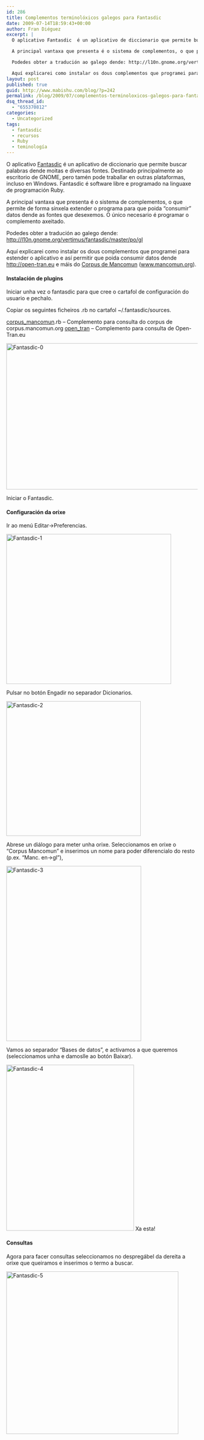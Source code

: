 ```yaml
---
id: 286
title: Complementos terminolóxicos galegos para Fantasdic
date: 2009-07-14T18:59:43+00:00
author: Fran Diéguez
excerpt: |
  O aplicativo Fantasdic  é un aplicativo de diccionario que permite buscar palabras dende moitas e diversas fontes. Destinado principalmente ao escritorio de GNOME, pero tamén pode traballar en outras plataformas, incluso en Windows. Fantasdic é software libre e programado na linguaxe de programación Ruby.

  A principal vantaxa que presenta é o sistema de complementos, o que permite de forma sinxela extender o programa para que poida "consumir" datos dende as fontes que desexemos. O único necesario é programar o complemento axeitado.

  Podedes obter a tradución ao galego dende: http://l10n.gnome.org/vertimus/fantasdic/master/po/gl

  Aquí explicarei como instalar os dous complementos que programei para estender o aplicativo e así permitir que poida consumir datos dende http://open-tran.eu e máis do Corpus de Mancomun (www.mancomun.org).
layout: post
published: true
guid: http://www.mabishu.com/blog/?p=242
permalink: /blog/2009/07/complementos-terminoloxicos-galegos-para-fantasdic/
dsq_thread_id:
  - "655370812"
categories:
  - Uncategorized
tags:
  - fantasdic
  - recursos
  - Ruby
  - teminología
---
```

O aplicativo <a href="http://www.gnome.org/projects/fantasdic">Fantasdic</a> é un aplicativo de diccionario que permite buscar palabras dende moitas e diversas fontes. Destinado principalmente ao escritorio de GNOME, pero tamén pode traballar en outras plataformas, incluso en Windows. Fantasdic é software libre e programado na linguaxe de programación Ruby.
<p style="text-align: left;">A principal vantaxa que presenta é o sistema de complementos, o que permite de forma sinxela extender o programa para que poida “consumir” datos dende as fontes que desexemos. O único necesario é programar o complemento axeitado.</p>
<p style="text-align: left;">Podedes obter a tradución ao galego dende: <a href="http://l10n.gnome.org/vertimus/fantasdic/master/po/gl">http://l10n.gnome.org/vertimus/fantasdic/master/po/gl</a></p>
<p style="text-align: left;">Aquí explicarei como instalar os dous complementos que programei para estender o aplicativo e así permitir que poida consumir datos dende <a href="http://open-tran.eu">http://open-tran.eu</a> e máis do <a href="http://corpus.mancomun.org">Corpus de Mancomun</a> (<a href="www.mancomun.org">www.mancomun.org</a>).</p>
<p style="text-align: left;"><!--more--></p>

<h4 style="text-align: left;">Instalación de plugins</h4>
<p style="text-align: left;">Iniciar unha vez o fantasdic para que cree o cartafol de configuración do usuario e pechalo.</p>
<p style="text-align: left;">Copiar os seguintes ficheiros .rb no cartafol ~/.fantasdic/sources.</p>
<p style="text-align: left;"><a href="http://www.mabishu.com/blog/wp-content/uploads/2009/07/corpus_mancomun.rb">corpus_mancomun</a>.rb – Complemento para consulta do corpus de corpus.mancomun.org
<a href="http://www.mabishu.com/blog/wp-content/uploads/2009/07/open_tran.rb">open_tran</a> – Complemento para consulta de Open-Tran.eu</p>
<p style="text-align: left;"><img class="size-full wp-image-243 alignnone" title="Fantasdic-0" alt="Fantasdic-0" src="/assets/2009/07/Fantasdic-0.png" width="542" height="384" align="center" /></p>
<p style="text-align: left;">Iniciar o Fantasdic.</p>

<h4 style="text-align: left;">Configuración da orixe</h4>
<p style="text-align: left;">Ir ao menú Editar-&gt;Preferencias.</p>
<img class="size-full wp-image-244 alignnone" title="Fantasdic-1" alt="Fantasdic-1" src="/assets/2009/07/Fantasdic-1.png" width="434" height="394" align="center" />
<p style="text-align: left;">Pulsar no botón Engadir no separador Dicionarios.</p>
<p style="text-align: left;"><img class="size-full wp-image-245 alignnone" title="Fantasdic-2" alt="Fantasdic-2" src="/assets/2009/07/Fantasdic-2.png" width="354" height="354" /></p>
<p style="text-align: left;">Abrese un diálogo para meter unha orixe. Seleccionamos en orixe o “Corpus Mancomun” e inserimos un nome para poder diferencialo do resto (p.ex. “Manc. en-&gt;gl”),</p>
<p style="text-align: left;"><img class="size-full wp-image-246 alignnone" title="Fantasdic-3" alt="Fantasdic-3" src="/assets/2009/07/Fantasdic-3.png" width="355" height="460" /></p>
<p style="text-align: left;">Vamos ao separador “Bases de datos”, e activamos a que queremos (seleccionamos unha e damoslle ao botón Baixar).</p>
<p style="text-align: left;"><img class="size-full wp-image-247 alignnone" title="Fantasdic-4" alt="Fantasdic-4" src="/assets/2009/07/Fantasdic-4.png" width="336" height="436" />
Xa esta!</p>

<h4 style="text-align: left;">Consultas</h4>
<p style="text-align: left;">Agora para facer consultas seleccionamos no despregábel da dereita a orixe que queiramos e inserimos o termo a buscar.</p>
<p style="text-align: left;"><img class="size-full wp-image-248 alignnone" title="Fantasdic-5" alt="Fantasdic-5" src="/assets/2009/07/Fantasdic-5.png" width="453" height="427" /></p>
